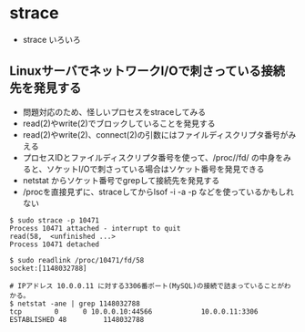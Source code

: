 # strace
* strace いろいろ


## LinuxサーバでネットワークI/Oで刺さっている接続先を発見する
* 問題対応のため、怪しいプロセスをstraceしてみる
* read(2)やwrite(2)でブロックしていることを発見する
* read(2)やwrite(2)、connect(2)の引数にはファイルディスクリプタ番号がみえる
* プロセスIDとファイルディスクリプタ番号を使って、/proc//fd/ の中身をみると、ソケットI/Oで刺さっている場合はソケット番号を発見できる
* netstat からソケット番号でgrepして接続先を発見する
* /procを直接見ずに、straceしてからlsof -i -a -p <pid> などを使っているかもしれない
```
$ sudo strace -p 10471
Process 10471 attached - interrupt to quit
read(58,  <unfinished ...>
Process 10471 detached

$ sudo readlink /proc/10471/fd/58
socket:[1148032788]

# IPアドレス 10.0.0.11 に対する3306番ポート(MySQL)の接続で詰まっていることがわかる。
$ netstat -ane | grep 1148032788
tcp        0      0 10.0.0.10:44566            10.0.0.11:3306           ESTABLISHED 48         1148032788
```
